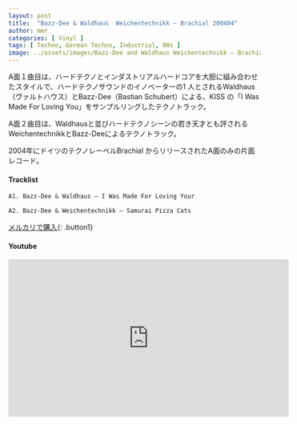 ```yaml
---
layout: post
title:  "Bazz-Dee & Waldhaus  Weichentechnikk – Brachial 200404"
author: mmr
categories: [ Vinyl ]
tags: [ Techno, German Techno, Industrial, 00s ]
image: ../assets/images/Bazz-Dee and Waldhaus Weichentechnikk – Brachial 2004 04.jpg
---
```


A面１曲目は、ハードテクノとインダストリアルハードコアを大胆に組み合わせたスタイルで、ハードテクノサウンドのイノベーターの1 人とされるWaldhaus（ヴァルトハウス）とBazz-Dee（Bastian Schubert）による、KISS の「I Was Made For Loving You」をサンプルリングしたテクノトラック。

A面２曲目は、Waldhausと並びハードテクノシーンの若き天才とも評されるWeichentechnikkとBazz-Deeによるテクノトラック。

2004年にドイツのテクノレーベルBrachial からリリースされたA面のみの片面レコード。

#### Tracklist
```md
A1. Bazz-Dee & Waldhaus – I Was Made For Loving Your

A2. Bazz-Dee & Weichentechnikk – Samurai Pizza Cats
```

[メルカリで購入](https://jp.mercari.com/item/m77843863379?afid=6142608987){: .button1}

#### Youtube 
<iframe width="560" height="315" src="https://www.youtube.com/embed/Vs2si5KHWM8?si=VH_KYUxRTQEeOM5I" title="YouTube video player" frameborder="0" allow="accelerometer; autoplay; clipboard-write; encrypted-media; gyroscope; picture-in-picture; web-share" referrerpolicy="strict-origin-when-cross-origin" allowfullscreen></iframe>